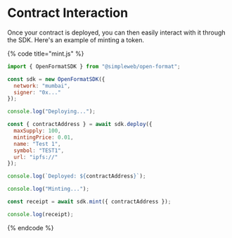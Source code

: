 # Contract Interaction

Once your contract is deployed, you can then easily interact with it through the SDK. Here's an example of minting a token.

{% code title="mint.js" %}
```javascript
import { OpenFormatSDK } from "@simpleweb/open-format";

const sdk = new OpenFormatSDK({
  network: "mumbai",
  signer: "0x..."
});

console.log("Deploying...");

const { contractAddress } = await sdk.deploy({
  maxSupply: 100,
  mintingPrice: 0.01,
  name: "Test 1",
  symbol: "TEST1",
  url: "ipfs://"
});

console.log(`Deployed: ${contractAddress}`);

console.log("Minting...");

const receipt = await sdk.mint({ contractAddress });

console.log(receipt);

```
{% endcode %}
